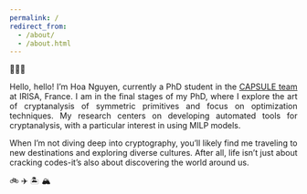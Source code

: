 ```yaml
---
permalink: /
redirect_from: 
  - /about/
  - /about.html
---
```


👋👋👋
<div style="text-align: justify;">

<p>Hello, hello! I’m Hoa Nguyen, currently a PhD student in the <a href="https://team.inria.fr/capsule/">CAPSULE team</a> at IRISA, France. I am in the final stages of my PhD, where I explore the art of cryptanalysis of symmetric primitives and focus on optimization techniques. My research centers on developing automated tools for cryptanalysis, with a particular interest in using MILP models.</p>

<p>When I’m not diving deep into cryptography, you’ll likely find me traveling to new destinations and exploring diverse cultures. After all, life isn’t just about cracking codes-it’s also about discovering the world around us.</p>

</div>

🚲 ✈️ 🏝️ 🏔️
